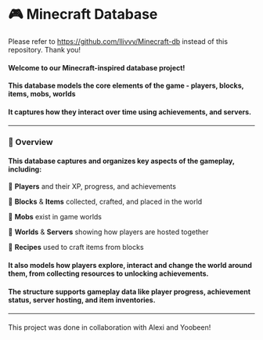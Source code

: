 # 🎮 Minecraft Database

Please refer to https://github.com/llivvv/Minecraft-db instead of this repository. Thank you!

#### Welcome to our Minecraft-inspired database project!

#### This database models the core elements of the game - players, blocks, items, mobs, worlds

#### It captures how they interact over time using achievements, and servers.

#### <hr>

### 📜 Overview

#### This database captures and organizes key aspects of the gameplay, including:

📌 **Players** and their XP, progress, and achievements

📌 **Blocks** & **Items** collected, crafted, and placed in the world

📌 **Mobs** exist in game worlds

📌 **Worlds** & **Servers** showing how players are hosted together

📌 **Recipes** used to craft items from blocks

#### It also models how players explore, interact and change the world around them, from collecting resources to unlocking achievements.

#### The structure supports gameplay data like player progress, achievement status, server hosting, and item inventories.

#### <hr>

This project was done in collaboration with Alexi and Yoobeen!
